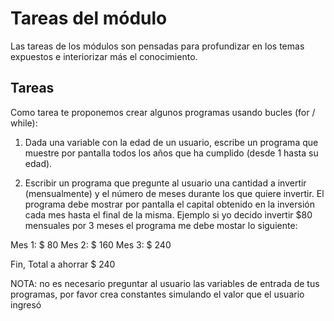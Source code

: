 # Tareas del módulo

Las tareas de los módulos son pensadas para profundizar en los temas expuestos e interiorizar más el conocimiento. 

## Tareas

Como tarea te proponemos crear algunos programas usando bucles (for / while):

1. Dada una variable con la edad de un usuario, escribe un programa que muestre por pantalla todos los años que ha cumplido (desde 1 hasta su edad).

2. Escribir un programa que pregunte al usuario una cantidad a invertir (mensualmente) y el número de meses durante los que quiere invertir. El programa debe mostrar por pantalla el capital obtenido en la inversión cada mes hasta el final de la misma. Ejemplo si yo decido invertir $80 mensuales por 3 meses el programa me debe mostar lo siguiente:

Mes 1: $ 80
Mes 2: $ 160
Mes 3: $ 240

Fin, Total a ahorrar $ 240



NOTA: no es necesario preguntar al usuario las variables de entrada de tus programas, por favor crea constantes simulando el valor que el usuario ingresó